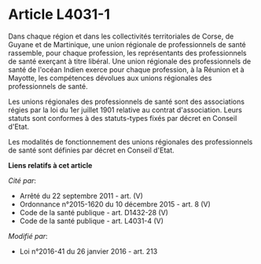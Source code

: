 # Article L4031-1

Dans chaque région et dans les collectivités territoriales de Corse, de Guyane et de Martinique, une union régionale de
professionnels de santé rassemble, pour chaque profession, les représentants des professionnels de santé exerçant à titre
libéral. Une union régionale des professionnels de santé de l'océan Indien exerce pour chaque profession, à la Réunion et à
Mayotte, les compétences dévolues aux unions régionales des professionnels de santé.

Les unions régionales des professionnels de santé sont des associations régies par la loi du 1er juillet 1901 relative au
contrat d'association. Leurs statuts sont conformes à des statuts-types fixés par décret en Conseil d'Etat. 

Les modalités de fonctionnement des unions régionales des professionnels de santé sont définies par décret en Conseil d'Etat.

**Liens relatifs à cet article**

_Cité par_:

  - Arrêté du 22 septembre 2011 - art. (V)
  - Ordonnance n°2015-1620 du 10 décembre 2015 - art. 8 (V)
  - Code de la santé publique - art. D1432-28 (V)
  - Code de la santé publique - art. L4031-4 (V)

_Modifié par_:

  - Loi n°2016-41 du 26 janvier 2016 - art. 213
